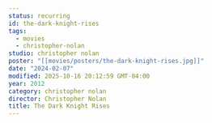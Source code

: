 ```yaml
---
status: recurring
id: the-dark-knight-rises
tags:
  - movies
  - christopher-nolan
studio: christopher nolan
poster: "[[movies/posters/the-dark-knight-rises.jpg]]"
date: "2024-02-07"
modified: 2025-10-16 20:12:59 GMT-04:00
year: 2012
category: christopher nolan
director: Christopher Nolan
title: The Dark Knight Rises
---
```

